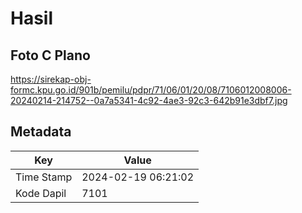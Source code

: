 # Hasil

## Foto C Plano

https://sirekap-obj-formc.kpu.go.id/901b/pemilu/pdpr/71/06/01/20/08/7106012008006-20240214-214752--0a7a5341-4c92-4ae3-92c3-642b91e3dbf7.jpg


## Metadata

| Key        | Value               |
| ---------- | ------------------- |
| Time Stamp | 2024-02-19 06:21:02 |
| Kode Dapil | 7101                |




